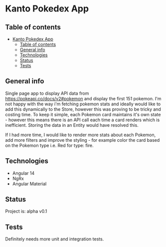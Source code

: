 # Kanto Pokedex App

## Table of contents

- [Kanto Pokedex App](#kanto-pokedex-app)
  - [Table of contents](#table-of-contents)
  - [General info](#general-info)
  - [Technologies](#technologies)
  - [Status](#status)
  - [Tests](#tests)

## General info

Single page app to display API data from <https://pokeapi.co/docs/v2#pokemon> and display the first 151 pokemon. I'm not happy with the way i'm fetching pokemon stats and ideally would like to add this dynamically to the Store, however this was proving to be tricky and costing time. To keep it simple, each Pokemon card maintains it's own state - however this means there is an API call each time a card renders which is inefficient. Storing the data in an Entity would have resolved this.

If I had more time, I would like to render more stats about each Pokemon, add more filters and improve the styling - for example color the card based on the Pokemon type i.e. Red for type: fire.

## Technologies

- Angular 14
- NgRx
- Angular Material

## Status

Project is: alpha v0.1

## Tests

Definitely needs more unit and integration tests.
